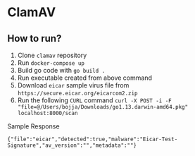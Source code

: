 # ClamAV

## How to run?

1) Clone `clamav` repository
2) Run `docker-compose up`
3) Build go code with `go build .`
4) Run executable created from above command
5) Download `eicar` sample virus file from `https://secure.eicar.org/eicarcom2.zip`
6) Run the following `CURL` command
   `curl -X POST -i -F "file=@/Users/bojja/Downloads/go1.13.darwin-amd64.pkg" localhost:8000/scan`

Sample Response

```{"file":"eicar","detected":true,"malware":"Eicar-Test-Signature","av_version":"","metadata":""}```